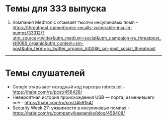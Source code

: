 # Темы для 333 выпуска
1. Компания Medtronic отзывает тысячи инсулиновых помп - https://threatpost.ru/medtronic-recalls-vulnerable-insulin-pumps/33312/?utm_source=twitter&utm_medium=social&utm_campaign=ru_threatpost_kt0086_organic&utm_content=sm-post&utm_term=ru_twitter_organic_kt0086_sm-post_social_threatpost
---
# Темы слушателей
- Google открывает исходный код парсера robots.txt - https://habr.com/ru/post/458428/
- Невероятная история происхождения USB — порта, изменившего всё - https://habr.com/ru/post/458154/
- Security Week 27: уязвимости в инсулиновых помпах - https://habr.com/ru/company/kaspersky/blog/458408/
